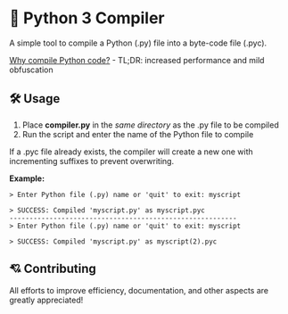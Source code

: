 <!-- TITLE -->
# 🔨 Python 3 Compiler

A simple tool to compile a Python (.py) file into a byte-code file (.pyc).

<a href="https://stackoverflow.com/questions/471191/why-compile-python-code#:~:text=10%20Answers&text=It's%20compiled%20to%20bytecode%20which,and%20stored%20on%20the%20disk.">Why compile Python code?</a> - TL;DR: increased performance and mild obfuscation 

<!-- USAGE -->
## 🛠 Usage
1. Place <b>compiler.py</b> in the <i>same directory</i> as the .py file to be compiled
2. Run the script and enter the name of the Python file to compile

If a .pyc file already exists, the compiler will create a new one with incrementing suffixes to prevent overwriting.

<b>Example:</b>
```
> Enter Python file (.py) name or 'quit' to exit: myscript

> SUCCESS: Compiled 'myscript.py' as myscript.pyc
---------------------------------------------------------
> Enter Python file (.py) name or 'quit' to exit: myscript

> SUCCESS: Compiled 'myscript.py' as myscript(2).pyc  
```

<!-- CONTRIBUTING -->
## 💘 Contributing
All efforts to improve efficiency, documentation, and other aspects are greatly appreciated!
